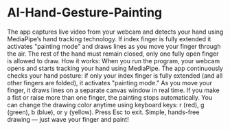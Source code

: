 # AI-Hand-Gesture-Painting
The app captures live video from your webcam and detects your hand using MediaPipe’s hand tracking technology. If index finger is fully extended it activates "painting mode" and draws lines as you move your finger through the air. The rest of the hand must remain closed, only one fully open finger is allowed to draw.
How it works:
When you run the program, your webcam opens and starts tracking your hand using MediaPipe. The app continuously checks your hand posture: if only your index finger is fully extended (and all other fingers are folded), it activates "painting mode." As you move your finger, it draws lines on a separate canvas window in real time. If you make a fist or raise more than one finger, the painting stops automatically. You can change the drawing color anytime using keyboard keys: r (red), g (green), b (blue), or y (yellow). Press Esc to exit. Simple, hands-free drawing — just wave your finger and paint!
